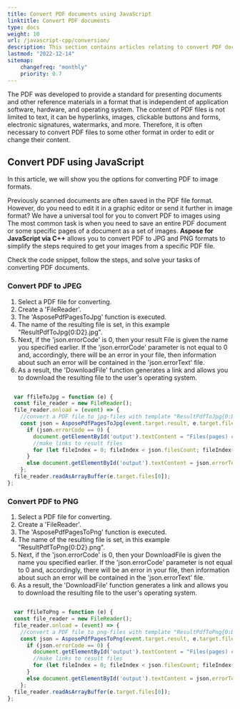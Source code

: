 ```yaml
---
title: Convert PDF documents using JavaScript
linktitle: Convert PDF documents
type: docs
weight: 10
url: /javascript-cpp/conversion/
description: This section contains articles relating to convert PDF documents to images formats by Aspose.PDF for JavaScript via C++.
lastmod: "2022-12-14"
sitemap:
    changefreq: "monthly"
    priority: 0.7
---
```


The PDF was developed to provide a standard for presenting documents and other reference materials in a format that is independent of application software, hardware, and operating system. The content of PDF files is not limited to text, it can be hyperlinks, images, clickable buttons and forms, electronic signatures, watermarks, and more. Therefore, it is often necessary to convert PDF files to some other format in order to edit or change their content. 

## Convert PDF using JavaScript

In this article, we will show you the options for converting PDF to image formats.

Previously scanned documents are often saved in the PDF file format. However, do you need to edit it in a graphic editor or send it further in image format? We have a universal tool for you to convert PDF to images using 
The most common task is when you need to save an entire PDF document or some specific pages of a document as a set of images. **Aspose for JavaScript via C++** allows you to convert PDF to JPG and PNG formats to simplify the steps required to get your images from a specific PDF file.

Check the code snippet, follow the steps, and solve your tasks of converting PDF documents.

### Convert PDF to JPEG

1. Select a PDF file for converting.
1. Create a 'FileReader'.
1. The 'AsposePdfPagesToJpg' function is executed.
1. The name of the resulting file is set, in this example "ResultPdfToJpg{0:D2}.jpg".
1. Next, if the 'json.errorCode' is 0, then your result File is given the name you specified earlier. If the 'json.errorCode' parameter is not equal to 0 and, accordingly, there will be an error in your file, then information about such an error will be contained in the 'json.errorText' file.
1. As a result, the 'DownloadFile' function generates a link and allows you to download the resulting file to the user's operating system.

```js

  var ffileToJpg = function (e) {
  const file_reader = new FileReader();
  file_reader.onload = (event) => {
    //convert a PDF file to jpg-files with template "ResultPdfToJpg{0:D2}.jpg" ({0}, {0:D2}, {0:D3}, ... format page number) and save
    const json = AsposePdfPagesToJpg(event.target.result, e.target.files[0].name, "ResultPdfToJpg{0:D2}.jpg");
      if (json.errorCode == 0) {
        document.getElementById('output').textContent = "Files(pages) count: " + json.filesCount.toString();
        //make links to result files
        for (let fileIndex = 0; fileIndex < json.filesCount; fileIndex++) (json.filesNameResult[fileIndex], "mime/type");
      }
      else document.getElementById('output').textContent = json.errorText;
    };
  file_reader.readAsArrayBuffer(e.target.files[0]);
};

```

### Convert PDF to PNG

1. Select a PDF file for converting.
1. Create a 'FileReader'.
1. The 'AsposePdfPagesToPng' function is executed.
1. The name of the resulting file is set, in this example "ResultPdfToPng{0:D2}.png".
1. Next, if the 'json.errorCode' is 0, then your DownloadFile is given the name you specified earlier. If the 'json.errorCode' parameter is not equal to 0 and, accordingly, there will be an error in your file, then information about such an error will be contained in the 'json.errorText' file.
1. As a result, the 'DownloadFile' function generates a link and allows you to download the resulting file to the user's operating system.

```js

  var ffileToPng = function (e) {
  const file_reader = new FileReader();
  file_reader.onload = (event) => {
    //convert a PDF file to png-files with template "ResultPdfToPng{0:D2}.png" ({0}, {0:D2}, {0:D3}, ... format page number) and save
    const json = AsposePdfPagesToPng(event.target.result, e.target.files[0].name, "ResultPdfToPng{0:D2}.png");
      if (json.errorCode == 0) {
        document.getElementById('output').textContent = "Files(pages) count: " + json.filesCount.toString();
        //make links to result files
        for (let fileIndex = 0; fileIndex < json.filesCount; fileIndex++) DownloadFile(json.filesNameResult[fileIndex], "mime/type");
      }
      else document.getElementById('output').textContent = json.errorText;
    };
  file_reader.readAsArrayBuffer(e.target.files[0]);
};

```